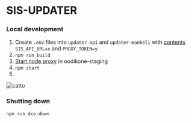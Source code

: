 # SIS-UPDATER
### Local development
1. Create `.env` files into `updater-api` and `updater-mankeli` with [contents](https://github.com/UniversityOfHelsinkiCS/dokumentaatio/blob/master/sis-mint.md#env-content) `SIS_API_URL=x` and `PROXY_TOKEN=y`
2. `npm run build`
3. [Start node proxy](https://github.com/UniversityOfHelsinkiCS/node-proxy/blob/master/README.md#installing-and-running) in oodikone-staging
4. `npm start`
5.
![catto](http://i.imgur.com/1uYroRF.gif)

### Shutting down
`npm run dco:down`
